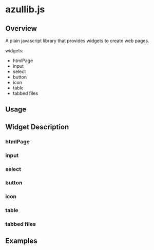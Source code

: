 # azullib.js

## Overview

A plain javascript library that provides widgets to create web pages.

widgets: 
- htmlPage
- input
- select
- button
- icon
- table
- tabbed files

## Usage

## Widget Description

### htmlPage

### input

### select
 
### button

### icon

### table

### tabbed files

## Examples
